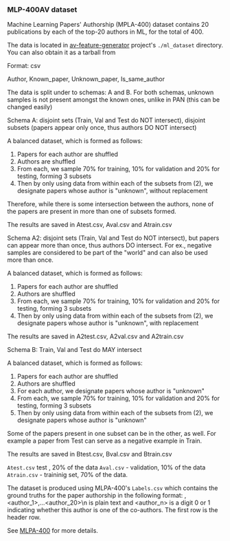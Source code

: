 ### MLP-400AV dataset

Machine Learning Papers' Authorship (MPLA-400) dataset contains 20 publications by each of the top-20 authors in ML, for the total of 400.

The data is located in [av-feature-generator](https://github.com/dainis-boumber/av-feature-generator/tree/master/data/MLP-400AV) project's `./ml_dataset` directory. You can also obtain it as a tarball from

Format: csv

Author, Known_paper, Unknown_paper, Is_same_author

The data is split under to schemas: A and B. For both schemas, unknown samples is not present 
amongst the known ones, unlike in PAN (this can be changed easily)

Schema A: disjoint sets (Train, Val and Test do NOT intersect), disjoint subsets (papers appear only once,
thus authors DO NOT intersect)

A balanced dataset, which is formed as follows:
 1) Papers for each author are shuffled
 2) Authors are shuffled
 3) From each, we sample 70% for training, 10% for validation and 20% for testing, forming 3 subsets
 4) Then by only using data from within each of the subsets from (2), we designate papers whose
   author is "unknown", without replacement
   
 Therefore, while there is some intersection between the authors, none of the papers are present in more
 than one of subsets formed.
 
 The results are saved in Atest.csv, Aval.csv and Atrain.csv
 
Schema A2: disjoint sets (Train, Val and Test do NOT intersect), but papers can appear more than once,
thus authors DO intersect. For ex., negative samples are considered to be part of the "world" and can
also be used more than once.

A balanced dataset, which is formed as follows:
 1) Papers for each author are shuffled
 2) Authors are shuffled
 3) From each, we sample 70% for training, 10% for validation and 20% for testing, forming 3 subsets
 4) Then by only using data from within each of the subsets from (2), we designate papers whose
   author is "unknown", with replacement
 
The results are saved in A2test.csv, A2val.csv and A2train.csv
 
Schema B: Train, Val and Test do MAY intersect

A balanced dataset, which is formed as follows:
 1) Papers for each author are shuffled
 2) Authors are shuffled
 3) For each author, we designate papers whose author is "unknown"
 2) From each, we sample 70% for training, 10% for validation and 20% for testing, forming 3 subsets
 3) Then by only using data from within each of the subsets from (2), we designate papers whose
   author is "unknown"
   
 Some of the papers present in one subset can be in the other, as well. For example a paper from Test
 can serve as a negative example in Train.
 
 
  The results are saved in Btest.csv, Bval.csv and Btrain.csv
   

`Atest.csv` test , 20% of the data
`Aval.csv` - validation, 10% of the data
`Atrain.csv` - traininig set, 70% of the data.

The dataset is produced using MLPA-400's
`Labels.csv` which contains the ground truths for the paper authorship in the following format: <filename>,<author_1>,<author2>...<author_20>\n
 <filename> is plain text and <author_n> is a digit 0 or 1 indicating whether this author is one of the co-authors. The first row is the header row.

See [MLPA-400](https://github.com/dainis-boumber/AA_CNN/wiki/MLPA-400-Dataset) for more details.